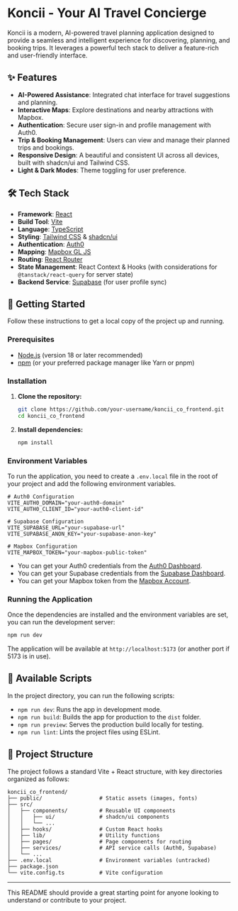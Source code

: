 # Koncii - Your AI Travel Concierge

Koncii is a modern, AI-powered travel planning application designed to provide a seamless and intelligent experience for discovering, planning, and booking trips. It leverages a powerful tech stack to deliver a feature-rich and user-friendly interface.

## ✨ Features

- **AI-Powered Assistance**: Integrated chat interface for travel suggestions and planning.
- **Interactive Maps**: Explore destinations and nearby attractions with Mapbox.
- **Authentication**: Secure user sign-in and profile management with Auth0.
- **Trip & Booking Management**: Users can view and manage their planned trips and bookings.
- **Responsive Design**: A beautiful and consistent UI across all devices, built with shadcn/ui and Tailwind CSS.
- **Light & Dark Modes**: Theme toggling for user preference.

## 🛠️ Tech Stack

- **Framework**: [React](https://reactjs.org/)
- **Build Tool**: [Vite](https://vitejs.dev/)
- **Language**: [TypeScript](https://www.typescriptlang.org/)
- **Styling**: [Tailwind CSS](https://tailwindcss.com/) & [shadcn/ui](https://ui.shadcn.com/)
- **Authentication**: [Auth0](https://auth0.com/)
- **Mapping**: [Mapbox GL JS](https://www.mapbox.com/mapbox-gl-js)
- **Routing**: [React Router](https://reactrouter.com/)
- **State Management**: React Context & Hooks (with considerations for `@tanstack/react-query` for server state)
- **Backend Service**: [Supabase](https://supabase.com/) (for user profile sync)

## 🚀 Getting Started

Follow these instructions to get a local copy of the project up and running.

### Prerequisites

- [Node.js](https://nodejs.org/) (version 18 or later recommended)
- [npm](https://www.npmjs.com/) (or your preferred package manager like Yarn or pnpm)

### Installation

1.  **Clone the repository:**
    ```sh
    git clone https://github.com/your-username/koncii_co_frontend.git
    cd koncii_co_frontend
    ```

2.  **Install dependencies:**
    ```sh
    npm install
    ```

### Environment Variables

To run the application, you need to create a `.env.local` file in the root of your project and add the following environment variables.

```
# Auth0 Configuration
VITE_AUTH0_DOMAIN="your-auth0-domain"
VITE_AUTH0_CLIENT_ID="your-auth0-client-id"

# Supabase Configuration
VITE_SUPABASE_URL="your-supabase-url"
VITE_SUPABASE_ANON_KEY="your-supabase-anon-key"

# Mapbox Configuration
VITE_MAPBOX_TOKEN="your-mapbox-public-token"
```

- You can get your Auth0 credentials from the [Auth0 Dashboard](https://manage.auth0.com/).
- You can get your Supabase credentials from the [Supabase Dashboard](https://app.supabase.com/).
- You can get your Mapbox token from the [Mapbox Account](https://account.mapbox.com/).

### Running the Application

Once the dependencies are installed and the environment variables are set, you can run the development server:

```sh
npm run dev
```

The application will be available at `http://localhost:5173` (or another port if 5173 is in use).

## 📜 Available Scripts

In the project directory, you can run the following scripts:

- `npm run dev`: Runs the app in development mode.
- `npm run build`: Builds the app for production to the `dist` folder.
- `npm run preview`: Serves the production build locally for testing.
- `npm run lint`: Lints the project files using ESLint.

## 📁 Project Structure

The project follows a standard Vite + React structure, with key directories organized as follows:

```
koncii_co_frontend/
├── public/                  # Static assets (images, fonts)
├── src/
│   ├── components/          # Reusable UI components
│   │   ├── ui/              # shadcn/ui components
│   │   └── ...
│   ├── hooks/               # Custom React hooks
│   ├── lib/                 # Utility functions
│   ├── pages/               # Page components for routing
│   ├── services/            # API service calls (Auth0, Supabase)
│   └── ...
├── .env.local               # Environment variables (untracked)
├── package.json
└── vite.config.ts           # Vite configuration
```

---

This README should provide a great starting point for anyone looking to understand or contribute to your project.
